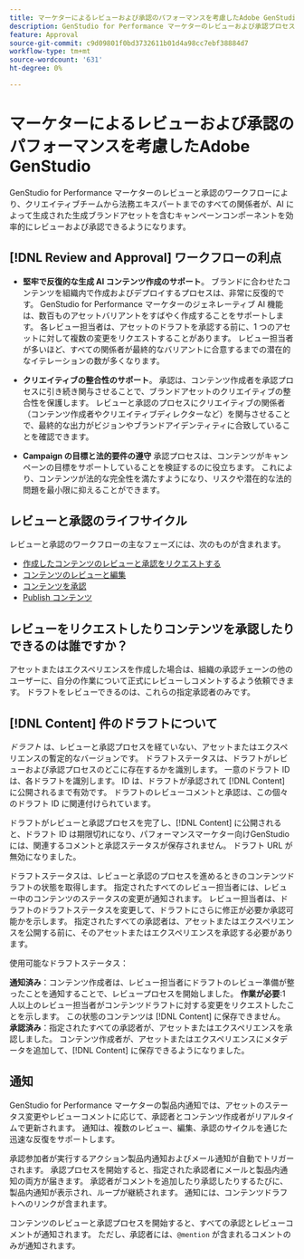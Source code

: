 ```yaml
---
title: マーケターによるレビューおよび承認のパフォーマンスを考慮したAdobe GenStudio
description: GenStudio for Performance マーケターのレビューおよび承認プロセスについて説明します。
feature: Approval
source-git-commit: c9d09801f0bd3732611b01d4a98cc7ebf38884d7
workflow-type: tm+mt
source-wordcount: '631'
ht-degree: 0%

---
```



# マーケターによるレビューおよび承認のパフォーマンスを考慮したAdobe GenStudio

GenStudio for Performance マーケターのレビューと承認のワークフローにより、クリエイティブチームから法務エキスパートまでのすべての関係者が、AI によって生成された生成ブランドアセットを含むキャンペーンコンポーネントを効率的にレビューおよび承認できるようになります。

## [!DNL Review and Approval] ワークフローの利点

* **堅牢で反復的な生成 AI コンテンツ作成のサポート**。 ブランドに合わせたコンテンツを組織内で作成およびデプロイするプロセスは、非常に反復的です。 GenStudio for Performance マーケターのジェネレーティブ AI 機能は、数百ものアセットバリアントをすばやく作成することをサポートします。 各レビュー担当者は、アセットのドラフトを承認する前に、1 つのアセットに対して複数の変更をリクエストすることがあります。 レビュー担当者が多いほど、すべての関係者が最終的なバリアントに合意するまでの潜在的なイテレーションの数が多くなります。

* **クリエイティブの整合性のサポート**。 承認は、コンテンツ作成者を承認プロセスに引き続き関与させることで、ブランドアセットのクリエイティブの整合性を保護します。 レビューと承認のプロセスにクリエイティブの関係者（コンテンツ作成者やクリエイティブディレクターなど）を関与させることで、最終的な出力がビジョンやブランドアイデンティティに合致していることを確認できます。

* **Campaign の目標と法的要件の遵守** 承認プロセスは、コンテンツがキャンペーンの目標をサポートしていることを検証するのに役立ちます。 これにより、コンテンツが法的な完全性を満たすようになり、リスクや潜在的な法的問題を最小限に抑えることができます。

## レビューと承認のライフサイクル

レビューと承認のワークフローの主なフェーズには、次のものが含まれます。

* [作成したコンテンツのレビューと承認をリクエストする](./request-review.md)
* [コンテンツのレビューと編集](./review-and-edit.md)
* [コンテンツを承認](./approve-content.md)
* [Publish コンテンツ](./publish-content.md)

## レビューをリクエストしたりコンテンツを承認したりできるのは誰ですか？

アセットまたはエクスペリエンスを作成した場合は、組織の承認チェーンの他のユーザーに、自分の作業について正式にレビューしコメントするよう依頼できます。 ドラフトをレビューできるのは、これらの指定承認者のみです。

## [!DNL Content] 件のドラフトについて

_ドラフト_ は、レビューと承認プロセスを経ていない、アセットまたはエクスペリエンスの暫定的なバージョンです。 ドラフトステータスは、ドラフトがレビューおよび承認プロセスのどこに存在するかを識別します。 一意のドラフト ID は、各ドラフトを識別します。 ID は、ドラフトが承認されて [!DNL Content] に公開されるまで有効です。 ドラフトのレビューコメントと承認は、この個々のドラフト ID に関連付けられています。

ドラフトがレビューと承認プロセスを完了し、[!DNL Content] に公開されると、ドラフト ID は期限切れになり、パフォーマンスマーケター向けGenStudioには、関連するコメントと承認ステータスが保存されません。 ドラフト URL が無効になりました。

ドラフトステータスは、レビューと承認のプロセスを進めるときのコンテンツドラフトの状態を取得します。 指定されたすべてのレビュー担当者には、レビュー中のコンテンツのステータスの変更が通知されます。 レビュー担当者は、ドラフトのドラフトステータスを変更して、ドラフトにさらに修正が必要か承認可能かを示します。 指定されたすべての承認者は、アセットまたはエクスペリエンスを公開する前に、そのアセットまたはエクスペリエンスを承認する必要があります。

使用可能なドラフトステータス：

**通知済み**：コンテンツ作成者は、レビュー担当者にドラフトのレビュー準備が整ったことを通知することで、レビュープロセスを開始しました。
**作業が必要**:1 人以上のレビュー担当者がコンテンツドラフトに対する変更をリクエストしたことを示します。 この状態のコンテンツは [!DNL Content] に保存できません。
**承認済み**：指定されたすべての承認者が、アセットまたはエクスペリエンスを承認しました。 コンテンツ作成者が、アセットまたはエクスペリエンスにメタデータを追加して、[!DNL Content] に保存できるようになりました。

## 通知

GenStudio for Performance マーケターの製品内通知では、アセットのステータス変更やレビューコメントに応じて、承認者とコンテンツ作成者がリアルタイムで更新されます。 通知は、複数のレビュー、編集、承認のサイクルを通じた迅速な反復をサポートします。

承認参加者が実行するアクション製品内通知およびメール通知が自動でトリガーされます。 承認プロセスを開始すると、指定された承認者にメールと製品内通知の両方が届きます。 承認者がコメントを追加したり承認したりするたびに、製品内通知が表示され、ループが継続されます。 通知には、コンテンツドラフトへのリンクが含まれます。

コンテンツのレビューと承認プロセスを開始すると、すべての承認とレビューコメントが通知されます。 ただし、承認者には、`@mention` が含まれるコメントのみが通知されます。
